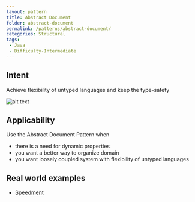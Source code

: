 ```yaml
---
layout: pattern
title: Abstract Document
folder: abstract-document
permalink: /patterns/abstract-document/
categories: Structural
tags: 
 - Java
 - Difficulty-Intermediate
---
```


## Intent
Achieve flexibility of untyped languages and keep the type-safety 

![alt text](./etc/abstract-document_1.png "Abstract Document")

## Applicability
Use the Abstract Document Pattern when

* there is a need for dynamic properties
* you want a better way to organize domain
* you want loosely coupled system with flexibility of untyped languages

## Real world examples

* [Speedment](https://github.com/speedment/speedment)